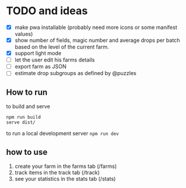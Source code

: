 # TODO and ideas
- [X] make pwa installable (probably need more icons or some manifest values)
- [X] show number of fields, magic number and average drops per batch based on the level of the current farm.
- [X] support light mode
- [ ] let the user edit his farms details
- [ ] export farm as JSON
- [ ] estimate drop subgroups as defined by @puzzles

## How to run
to build and serve
```
npm run build
serve dist/
```
to run a local development server
`npm run dev`

## how to use
1. create your farm in the farms tab (/farms)
2. track items in the track tab (/track)
3. see your statistics in the stats tab (/stats)
